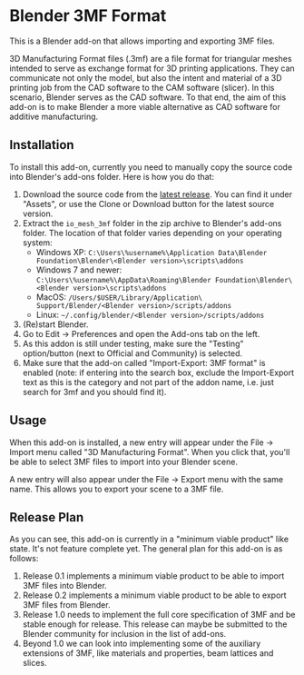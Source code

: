 Blender 3MF Format
====
This is a Blender add-on that allows importing and exporting 3MF files.

3D Manufacturing Format files (.3mf) are a file format for triangular meshes intended to serve as exchange format for 3D printing applications. They can communicate not only the model, but also the intent and material of a 3D printing job from the CAD software to the CAM software (slicer). In this scenario, Blender serves as the CAD software. To that end, the aim of this add-on is to make Blender a more viable alternative as CAD software for additive manufacturing.

Installation
----
To install this add-on, currently you need to manually copy the source code into Blender's add-ons folder. Here is how you do that:
1. Download the source code from the [latest release](https://github.com/Ghostkeeper/Blender3mfFormat/releases/latest). You can find it under "Assets", or use the Clone or Download button for the latest source version.
2. Extract the `io_mesh_3mf` folder in the zip archive to Blender's add-ons folder. The location of that folder varies depending on your operating system:
    * Windows XP: `C:\Users\%username%\Application Data\Blender Foundation\Blender\<Blender version>\scripts\addons`
    * Windows 7 and newer: `C:\Users\%username%\AppData\Roaming\Blender Foundation\Blender\<Blender version>\scripts\addons`
    * MacOS: `/Users/$USER/Library/Application\ Support/Blender/<Blender version>/scripts/addons`
    * Linux: `~/.config/blender/<Blender version>/scripts/addons`
3. (Re)start Blender.
4. Go to Edit -> Preferences and open the Add-ons tab on the left.
5. As this addon is still under testing, make sure the "Testing" option/button (next to Official and Community) is selected.
5. Make sure that the add-on called "Import-Export: 3MF format" is enabled (note: if entering into the search box, exclude the Import-Export text as this is the category and not part of the addon name, i.e. just search for 3mf and you should find it).

Usage
----
When this add-on is installed, a new entry will appear under the File -> Import menu called "3D Manufacturing Format". When you click that, you'll be able to select 3MF files to import into your Blender scene.

A new entry will also appear under the File -> Export menu with the same name. This allows you to export your scene to a 3MF file.

Release Plan
----
As you can see, this add-on is currently in a "minimum viable product" like state. It's not feature complete yet. The general plan for this add-on is as follows:
1. Release 0.1 implements a minimum viable product to be able to import 3MF files into Blender.
2. Release 0.2 implements a minimum viable product to be able to export 3MF files from Blender.
3. Release 1.0 needs to implement the full core specification of 3MF and be stable enough for release. This release can maybe be submitted to the Blender community for inclusion in the list of add-ons.
4. Beyond 1.0 we can look into implementing some of the auxiliary extensions of 3MF, like materials and properties, beam lattices and slices.
